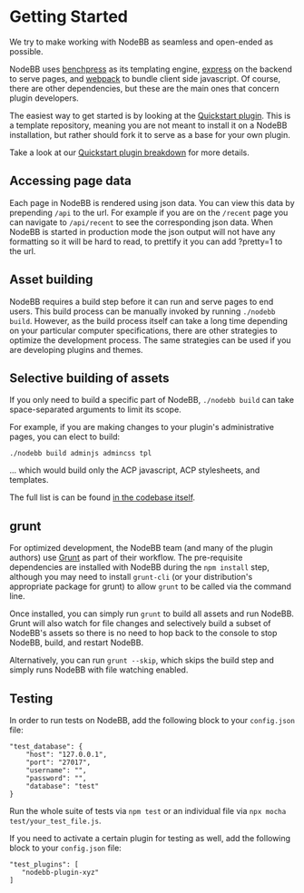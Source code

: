 # Getting Started

We try to make working with NodeBB as seamless and open-ended as possible.

NodeBB uses [benchpress](https://github.com/benchpressjs/benchpressjs) as its templating engine, [express](https://expressjs.org) on the backend to serve pages, and [webpack](https://webpack.js.org/) to bundle client side javascript. Of course, there are other dependencies, but these are the main ones that concern plugin developers.

The easiest way to get started is by looking at the [Quickstart plugin](https://github.com/nodebb/nodebb-plugin-quickstart). This is a template repository, meaning you are not meant to install it on a NodeBB installation, but rather should fork it to serve as a base for your own plugin.

Take a look at our [Quickstart plugin breakdown](./quickstart) for more details.

## Accessing page data

Each page in NodeBB is rendered using json data. You can view this data by prepending `/api` to the url. For example if you are on the `/recent` page you can navigate to `/api/recent` to see the corresponding json data. When NodeBB is started in production mode the json output will not have any formatting so it will be hard to read, to prettify it you can add ?pretty=1 to the url.

## Asset building

NodeBB requires a build step before it can run and serve pages to end users. This build process can be
manually invoked by running `./nodebb build`. However, as the build process itself can take a long time
depending on your particular computer specifications, there are other strategies to optimize the
development process. The same strategies can be used if you are developing plugins and themes.

## Selective building of assets

If you only need to build a specific part of NodeBB, `./nodebb build` can take space-separated arguments
to limit its scope.

For example, if you are making changes to your plugin's administrative pages, you can elect to build:

    ./nodebb build adminjs admincss tpl

... which would build only the ACP javascript, ACP stylesheets, and templates.

The full list is can be found [in the codebase itself]([https://github.com/nodebb/nodebb/](https://github.com/NodeBB/NodeBB/blob/c44ddb10e7ef5b822781e7e6b6e4859d5edc223d/src/meta/aliases.js#L6-L21)).

## grunt

For optimized development, the NodeBB team (and many of the plugin authors) use [Grunt](https://gruntjs.com/)
as part of their workflow. The pre-requisite dependencies are installed with NodeBB during the `npm install`
step, although you may need to install `grunt-cli` (or your distribution's appropriate package for grunt)
to allow `grunt` to be called via the command line.

Once installed, you can simply run `grunt` to build all assets and run NodeBB. Grunt will also watch for
file changes and selectively build a subset of NodeBB's assets so there is no need to hop back to the
console to stop NodeBB, build, and restart NodeBB.

Alternatively, you can run `grunt --skip`, which skips the build step and simply runs NodeBB with file
watching enabled.

## Testing

In order to run tests on NodeBB, add the following block to your `config.json` file:

```
"test_database": {
    "host": "127.0.0.1",
    "port": "27017",
    "username": "",
    "password": "",
    "database": "test"
}
```

Run the whole suite of tests via `npm test` or an individual file via `npx mocha test/your_test_file.js`.

If you need to activate a certain plugin for testing as well, add the following block to your `config.json` file:

```
"test_plugins": [
   "nodebb-plugin-xyz"
]
```

